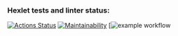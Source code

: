 ### Hexlet tests and linter status:
[![Actions Status](https://github.com/Nikolay2020kov/frontend-project-lvl1/workflows/hexlet-check/badge.svg)](https://github.com/Nikolay2020kov/frontend-project-lvl1/actions)
[![Maintainability](https://api.codeclimate.com/v1/badges/a99a88d28ad37a79dbf6/maintainability)](https://codeclimate.com/github/codeclimate/codeclimate/maintainability)
[![example workflow](https://github.com/<Nikolay2020kov>/<frontend-project-lvl1>/actions/workflows/<main.yml>/badge.svg)
